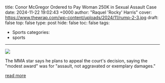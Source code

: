 title: Conor McGregor Ordered to Pay Woman 250K in Sexual Assault Case
date: 2024-11-22 19:02:43 +0000
author: "Raquel 'Rocky' Harris"
cover: https://www.thewrap.com/wp-content/uploads/2024/11/rump-2-3.jpg
draft: false
top: false
type: post
hide: false
toc: false
tags:
  - Sports
categories:
  - sports
---

![](https://www.thewrap.com/wp-content/uploads/2024/11/rump-2-3.jpg)

The MMA star says he plans to appeal the court's decision, saying the "modest award" was for "assault, not aggravated or exemplary damages."

[read more](https://www.thewrap.com/conor-mcgregor-sexual-assault-case/)
